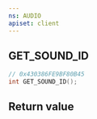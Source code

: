 ```yaml
---
ns: AUDIO
apiset: client
---
```

## GET_SOUND_ID

```c
// 0x430386FE9BF80B45
int GET_SOUND_ID();
```



## Return value

